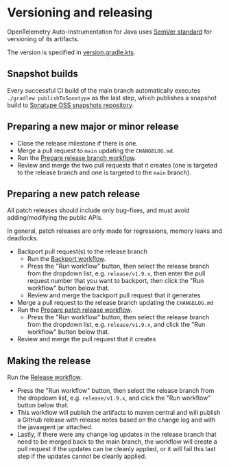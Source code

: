 # Versioning and releasing

OpenTelemetry Auto-Instrumentation for Java uses [SemVer standard](https://semver.org) for versioning of its artifacts.

The version is specified in [version.gradle.kts](version.gradle.kts).

## Snapshot builds

Every successful CI build of the main branch automatically executes `./gradlew publishToSonatype`
as the last step, which publishes a snapshot build to
[Sonatype OSS snapshots repository](https://oss.sonatype.org/content/repositories/snapshots/io/opentelemetry/).

## Preparing a new major or minor release

* Close the release milestone if there is one.
* Merge a pull request to `main` updating the `CHANGELOG.md`.
* Run the [Prepare release branch workflow](.github/workflows/prepare-release-branch.yml).
* Review and merge the two pull requests that it creates
  (one is targeted to the release branch and one is targeted to the `main` branch).

## Preparing a new patch release

All patch releases should include only bug-fixes, and must avoid adding/modifying the public APIs.

In general, patch releases are only made for regressions, memory leaks and deadlocks.

* Backport pull request(s) to the release branch
  * Run the [Backport workflow](.github/workflows/backport.yml).
  * Press the "Run workflow" button, then select the release branch from the dropdown list,
    e.g. `release/v1.9.x`, then enter the pull request number that you want to backport,
    then click the "Run workflow" button below that.
  * Review and merge the backport pull request that it generates
* Merge a pull request to the release branch updating the `CHANGELOG.md`
* Run the [Prepare patch release workflow](.github/workflows/prepare-patch-release.yml).
  * Press the "Run workflow" button, then select the release branch from the dropdown list,
    e.g. `release/v1.9.x`, and click the "Run workflow" button below that.
* Review and merge the pull request that it creates

## Making the release

Run the [Release workflow](.github/workflows/release.yml).

* Press the "Run workflow" button, then select the release branch from the dropdown list,
  e.g. `release/v1.9.x`, and click the "Run workflow" button below that.
* This workflow will publish the artifacts to maven central and will publish a GitHub release with
  release notes based on the change log and with the javaagent jar attached.
* Lastly, if there were any change log updates in the release branch that need to be merged back to
  the main branch, the workflow will create a pull request if the updates can be cleanly applied,
  or it will fail this last step if the updates cannot be cleanly applied.
